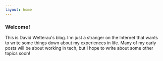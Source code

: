 ```yaml
---
layout: home
---
```


### Welcome!

This is David Wetterau's blog. 
I'm just a stranger on the Internet that wants to write some things down about my experiences in life.
Many of my early posts will be about working in tech, but I hope to write about some other topics soon!

